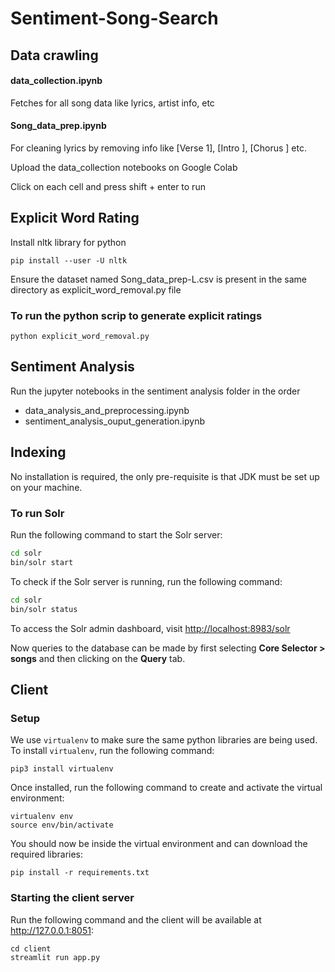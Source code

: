 # Sentiment-Song-Search

## Data crawling

#### data_collection.ipynb

Fetches for all song data like lyrics, artist info, etc

#### Song_data_prep.ipynb

For cleaning lyrics by removing info like [Verse 1], [Intro ], [Chorus ] etc.

Upload the data_collection notebooks on Google Colab

Click on each cell and press shift + enter to run

## Explicit Word Rating 

Install nltk library for python

```
pip install --user -U nltk
```
Ensure the dataset named Song_data_prep-L.csv is present in the same directory as explicit_word_removal.py file 

### To run the python scrip to generate explicit ratings

```
python explicit_word_removal.py
```
## Sentiment Analysis

Run the jupyter notebooks in the sentiment analysis folder in the order
 - data_analysis_and_preprocessing.ipynb
 - sentiment_analysis_ouput_generation.ipynb


## Indexing

No installation is required, the only pre-requisite is that JDK must be set up on your machine.

### To run Solr

Run the following command to start the Solr server:

```bash
cd solr
bin/solr start
```

To check if the Solr server is running, run the following command:

```bash
cd solr
bin/solr status
```

To access the Solr admin dashboard, visit [http://localhost:8983/solr](http://localhost:8983/solr)

Now queries to the database can be made by first selecting **Core Selector > songs** and then clicking on the **Query** tab.

## Client

### Setup

We use `virtualenv` to make sure the same python libraries are being used. To install `virtualenv`, run the following command:

```shell
pip3 install virtualenv
```

Once installed, run the following command to create and activate the virtual environment:

```shell
virtualenv env
source env/bin/activate
```

You should now be inside the virtual environment and can download the required libraries:

```shell
pip install -r requirements.txt
```

### Starting the client server

Run the following command and the client will be available at http://127.0.0.1:8051:

```shell
cd client
streamlit run app.py
```
